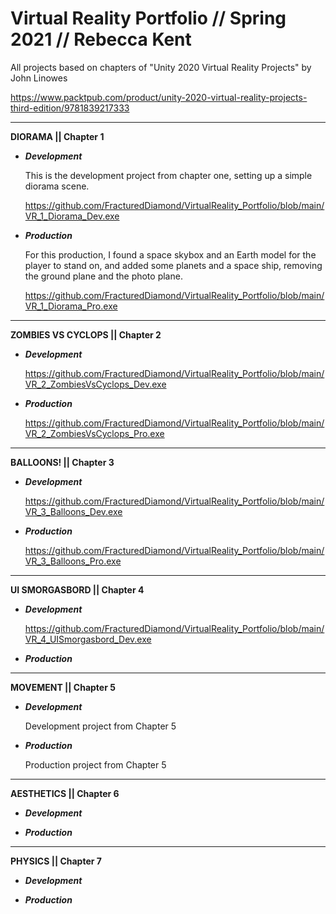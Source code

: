 # Virtual Reality Portfolio // Spring 2021 // Rebecca Kent


All projects based on chapters of "Unity 2020 Virtual Reality Projects" by John Linowes 

https://www.packtpub.com/product/unity-2020-virtual-reality-projects-third-edition/9781839217333

-----------------------------------------------------------------------------------------------


**DIORAMA || Chapter 1**

- **_Development_**

  This is the development project from chapter one, setting up a simple diorama scene.

  https://github.com/FracturedDiamond/VirtualReality_Portfolio/blob/main/VR_1_Diorama_Dev.exe

- **_Production_**

  For this production, I found a space skybox and an Earth model for the player to stand on,
  and added some planets and a space ship, removing the ground plane and the photo plane.

  https://github.com/FracturedDiamond/VirtualReality_Portfolio/blob/main/VR_1_Diorama_Pro.exe

-----------------------------------------------------------------------------------------------

**ZOMBIES VS CYCLOPS || Chapter 2**

- **_Development_**
  
  https://github.com/FracturedDiamond/VirtualReality_Portfolio/blob/main/VR_2_ZombiesVsCyclops_Dev.exe
  
- **_Production_**
  
  https://github.com/FracturedDiamond/VirtualReality_Portfolio/blob/main/VR_2_ZombiesVsCyclops_Pro.exe

-----------------------------------------------------------------------------------------------

**BALLOONS! || Chapter 3**


- **_Development_**

  https://github.com/FracturedDiamond/VirtualReality_Portfolio/blob/main/VR_3_Balloons_Dev.exe

- **_Production_**

  https://github.com/FracturedDiamond/VirtualReality_Portfolio/blob/main/VR_3_Balloons_Pro.exe

-----------------------------------------------------------------------------------------------

**UI SMORGASBORD || Chapter 4**

- **_Development_**

  https://github.com/FracturedDiamond/VirtualReality_Portfolio/blob/main/VR_4_UISmorgasbord_Dev.exe

- **_Production_**




-----------------------------------------------------------------------------------------------

**MOVEMENT || Chapter 5**


- **_Development_**

  Development project from Chapter 5



- **_Production_**

  Production project from Chapter 5



-----------------------------------------------------------------------------------------------

**AESTHETICS || Chapter 6**


- **_Development_**



- **_Production_**


-----------------------------------------------------------------------------------------------

**PHYSICS || Chapter 7**


- **_Development_**




- **_Production_**


